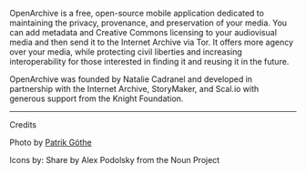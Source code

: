 OpenArchive is a free, open-source mobile application dedicated to maintaining the privacy, provenance, and preservation of your media. You can add metadata and Creative Commons licensing to your audiovisual media and then send it to the Internet Archive via Tor. It offers more agency over your media, while protecting civil liberties and increasing interoperability for those interested in finding it and reusing it in the future.

OpenArchive was founded by Natalie Cadranel and developed in partnership with the Internet Archive, StoryMaker, and Scal.io with generous support from the Knight Foundation.


---
Credits

Photo by [Patrik Göthe](https://unsplash.com/@p)

Icons by:
Share by Alex Podolsky from the Noun Project

